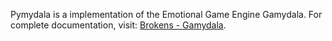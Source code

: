 Pymydala is a implementation of the Emotional Game Engine Gamydala. For complete documentation, visit: [Brokens - Gamydala](http://www.joostbroekens.com/gamygdala). 

